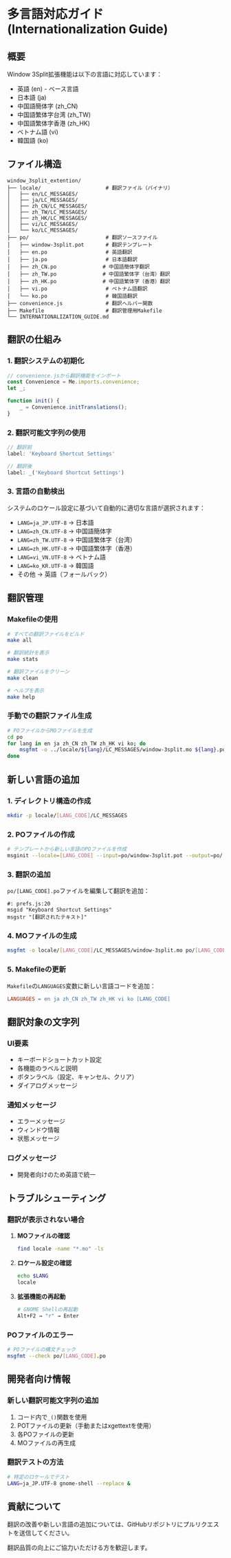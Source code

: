 # 多言語対応ガイド (Internationalization Guide)

## 概要

Window 3Split拡張機能は以下の言語に対応しています：

- 英語 (en) - ベース言語
- 日本語 (ja)
- 中国語簡体字 (zh_CN)
- 中国語繁体字台湾 (zh_TW)
- 中国語繁体字香港 (zh_HK)
- ベトナム語 (vi)
- 韓国語 (ko)

## ファイル構造

```
window_3split_extention/
├── locale/                     # 翻訳ファイル（バイナリ）
│   ├── en/LC_MESSAGES/
│   ├── ja/LC_MESSAGES/
│   ├── zh_CN/LC_MESSAGES/
│   ├── zh_TW/LC_MESSAGES/
│   ├── zh_HK/LC_MESSAGES/
│   ├── vi/LC_MESSAGES/
│   └── ko/LC_MESSAGES/
├── po/                         # 翻訳ソースファイル
│   ├── window-3split.pot       # 翻訳テンプレート
│   ├── en.po                   # 英語翻訳
│   ├── ja.po                   # 日本語翻訳
│   ├── zh_CN.po               # 中国語簡体字翻訳
│   ├── zh_TW.po               # 中国語繁体字（台湾）翻訳
│   ├── zh_HK.po               # 中国語繁体字（香港）翻訳
│   ├── vi.po                   # ベトナム語翻訳
│   └── ko.po                   # 韓国語翻訳
├── convenience.js              # 翻訳ヘルパー関数
├── Makefile                    # 翻訳管理用Makefile
└── INTERNATIONALIZATION_GUIDE.md
```

## 翻訳の仕組み

### 1. 翻訳システムの初期化

```javascript
// convenience.jsから翻訳機能をインポート
const Convenience = Me.imports.convenience;
let _;

function init() {
    _ = Convenience.initTranslations();
}
```

### 2. 翻訳可能文字列の使用

```javascript
// 翻訳前
label: 'Keyboard Shortcut Settings'

// 翻訳後
label: _('Keyboard Shortcut Settings')
```

### 3. 言語の自動検出

システムのロケール設定に基づいて自動的に適切な言語が選択されます：

- `LANG=ja_JP.UTF-8` → 日本語
- `LANG=zh_CN.UTF-8` → 中国語簡体字
- `LANG=zh_TW.UTF-8` → 中国語繁体字（台湾）
- `LANG=zh_HK.UTF-8` → 中国語繁体字（香港）
- `LANG=vi_VN.UTF-8` → ベトナム語
- `LANG=ko_KR.UTF-8` → 韓国語
- その他 → 英語（フォールバック）

## 翻訳管理

### Makefileの使用

```bash
# すべての翻訳ファイルをビルド
make all

# 翻訳統計を表示
make stats

# 翻訳ファイルをクリーン
make clean

# ヘルプを表示
make help
```

### 手動での翻訳ファイル生成

```bash
# POファイルからMOファイルを生成
cd po
for lang in en ja zh_CN zh_TW zh_HK vi ko; do
    msgfmt -o ../locale/${lang}/LC_MESSAGES/window-3split.mo ${lang}.po
done
```

## 新しい言語の追加

### 1. ディレクトリ構造の作成

```bash
mkdir -p locale/[LANG_CODE]/LC_MESSAGES
```

### 2. POファイルの作成

```bash
# テンプレートから新しい言語のPOファイルを作成
msginit --locale=[LANG_CODE] --input=po/window-3split.pot --output=po/[LANG_CODE].po
```

### 3. 翻訳の追加

`po/[LANG_CODE].po`ファイルを編集して翻訳を追加：

```po
#: prefs.js:20
msgid "Keyboard Shortcut Settings"
msgstr "[翻訳されたテキスト]"
```

### 4. MOファイルの生成

```bash
msgfmt -o locale/[LANG_CODE]/LC_MESSAGES/window-3split.mo po/[LANG_CODE].po
```

### 5. Makefileの更新

`Makefile`の`LANGUAGES`変数に新しい言語コードを追加：

```makefile
LANGUAGES = en ja zh_CN zh_TW zh_HK vi ko [LANG_CODE]
```

## 翻訳対象の文字列

### UI要素
- キーボードショートカット設定
- 各機能のラベルと説明
- ボタンラベル（設定、キャンセル、クリア）
- ダイアログメッセージ

### 通知メッセージ
- エラーメッセージ
- ウィンドウ情報
- 状態メッセージ

### ログメッセージ
- 開発者向けのため英語で統一

## トラブルシューティング

### 翻訳が表示されない場合

1. **MOファイルの確認**
   ```bash
   find locale -name "*.mo" -ls
   ```

2. **ロケール設定の確認**
   ```bash
   echo $LANG
   locale
   ```

3. **拡張機能の再起動**
   ```bash
   # GNOME Shellの再起動
   Alt+F2 → "r" → Enter
   ```

### POファイルのエラー

```bash
# POファイルの構文チェック
msgfmt --check po/[LANG_CODE].po
```

## 開発者向け情報

### 新しい翻訳可能文字列の追加

1. コード内で`_()`関数を使用
2. POTファイルの更新（手動またはxgettextを使用）
3. 各POファイルの更新
4. MOファイルの再生成

### 翻訳テストの方法

```bash
# 特定のロケールでテスト
LANG=ja_JP.UTF-8 gnome-shell --replace &
```

## 貢献について

翻訳の改善や新しい言語の追加については、GitHubリポジトリにプルリクエストを送信してください。

翻訳品質の向上にご協力いただける方を歓迎します。

